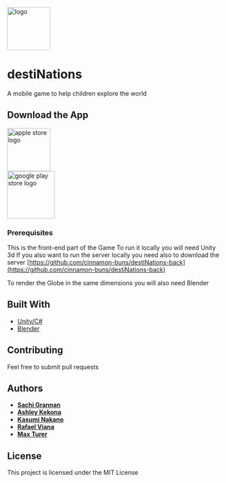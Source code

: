 <img src="https://github.com/cinnamon-buns/destiNations-front/blob/master/destinationslogo.png" alt="logo" width="100" />

# destiNations
  
A mobile game to help children explore the world   
  
## Download the App
[<img src="https://i2.wp.com/listgo.wiloke.com/wp-content/uploads/2017/09/itunes-app-store-logo.png" alt="apple store logo" width="100" /> ](https://apps.apple.com/us/app/destinations-plane/id1502271111)  
[<img src="https://play.google.com/intl/en_us/badges/images/generic/en_badge_web_generic.png" alt="google play store logo" width="110" /> ](https://lh3.googleusercontent.com/proxy/B2-PnDXM_wI_MzWa8FX50lLYjMLqlivhmPn1lfkqdCf-E6_VuZaBVd7qbU4Gh3R86J4JA_ZWdX1LyNx9Zlm7cpLWaViJbBcNJjaCwg)  

### Prerequisites

This is the front-end part of the Game
To run it locally you will need Unity 3d
If you also want to run the server locally you need also to download the server
[https://github.com/cinnamon-buns/destiNations-back](https://github.com/cinnamon-buns/destiNations-back)

To render the Globe in the same dimensions you will also need Blender  

## Built With

* [Unity/C#](https://unity.com/)
* [Blender](https://www.blender.org/)

## Contributing

Feel free to submit pull requests

## Authors
* **[Sachi Grannan](https://github.com/sachix1001)** 
* **[Ashley Kekona](https://github.com/akekona8)** 
* **[Kasumi Nakano]( https://github.com/Kasumy1215)** 
* **[Rafael Viana]( https://github.com/vianarafael)** 
* **[Max Turer](https://github.com/caxwel)** 
 
## License

This project is licensed under the MIT License 


